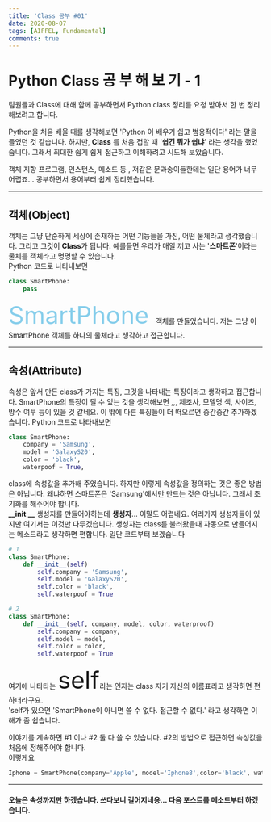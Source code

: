 ```yaml
---
title: 'Class 공부 #01'
date: 2020-08-07
tags: [AIFFEL, Fundamental]
comments: true
---
```


# Python Class 공 부 해 보 기 - 1

팀원들과 Class에 대해 함께 공부하면서 Python class 정리를 요청 받아서 한 번 정리해보려고 합니다.

Python을 처음 배울 때를 생각해보면 'Python 이 배우기 쉽고 범용적이다' 라는 말을 들었던 것 같습니다. 하지만, **Class** 를 처음 접할 때 '**쉽긴 뭐가 쉽냐**' 라는 생각을 했었습니다. 그래서 최대한 쉽게 쉽게 접근하고 이해하려고 시도해 보았습니다. 

객체 지향 프로그램, 인스턴스, 메소드 등 , 저같은 문과송이들한테는 일단 용어가 너무 어렵죠... 공부하면서 용어부터 쉽게 정리했습니다.

-------------------------------------------------------------------
## **객체(Object)**
객체는 그냥 단순하게 세상에 존재하는 어떤 기능들을 가진, 어떤 물체라고 생각했습니다. 그리고 그것이 **Class**가 됩니다. 예를들면 우리가 매일 끼고 사는 '**스마트폰**'이라는 물체를 객체라고 명명할 수 있습니다.  
Python 코드로 나타내보면
```python
class SmartPhone:
    pass
```

<font color='skyblue' size=14> SmartPhone </font> 객체를 만들었습니다. 저는 그냥 이 SmartPhone 객체를 하나의 물체라고 생각하고 접근합니다.

------------------------------------------------------------------
## **속성(Attribute)**
속성은 앞서 만든 class가 가지는 특징, 그것을 나타내는 특징이라고 생각하고 접근합니다. SmartPhone의 특징이 될 수 있는 것을 생각해보면 ,,, 제조사, 모델명 색, 사이즈, 방수 여부 등이 있을 것 같네요. 이 밖에 다른 특징들이 더 떠오르면 중간중간 추가하겠습니다.
Python 코드로 나타내보면
```python
class SmartPhone:
    company = 'Samsung',
    model = 'GalaxyS20',
    color = 'black',
    waterpoof = True,
```
class에 속성값을 추가해 주었습니다. 하지만 이렇게 속성값을 정의하는 것은 좋은 방법은 아닙니다. 왜냐하면 스마트폰은 'Samsung'에서만 만드는 것은 아닙니다. 그래서 초기화를 해주어야 합니다.   
**__init** **__** 생성자를 만들어야하는데 **생성자**... 이말도 어렵네요. 여러가지 생성자들이 있지만 여기서는 이것만 다루겠습니다.
생성자는 class를 불러왔을때 자동으로 만들어지는 메소드라고 생각하면 편합니다.
일단 코드부터 보겠습니다
```python
# 1
class SmartPhone:
    def __init__(self)
        self.company = 'Samsung',
        self.model = 'GalaxyS20',
        self.color = 'black',
        self.waterpoof = True
```
```python
# 2
class SmartPhone:
    def __init__(self, company, model, color, waterproof)
        self.company = company,
        self.model = model,
        self.color = color,
        self.waterpoof = True        
```
여기에 나타타는 <font size=14> self</font>라는 인자는 class 자기 자신의 이름표라고 생각하면 편하더라구요.  
'self가 있으면 'SmartPhone이 아니면 쓸 수 없다. 접근할 수 없다.' 라고 생각하면 이해가 좀 쉽습니다.

이야기를 계속하면 #1 이나 #2 둘 다 쓸 수 있습니다. #2의 방법으로 접근하면 속성값을 처음에 정해주어야 합니다.  
이렇게요
```python
Iphone = SmartPhone(company='Apple', model='Iphone8',color='black', waterproof=True)
```

------------------------------------------------------------------

#### 오늘은 속성까지만 하겠습니다. 쓰다보니 길어지네용... 다음 포스트를 메소드부터 하겠습니다.
